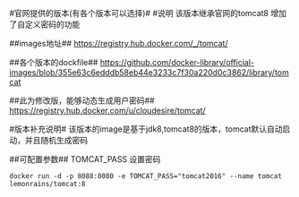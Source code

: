 #官网提供的版本(有各个版本可以选择)#
#说明
该版本继承官网的tomcat8
增加了自定义密码的功能

##images地址##
https://registry.hub.docker.com/_/tomcat/

##各个版本的dockfile##
https://github.com/docker-library/official-images/blob/355e63c6edddb58eb44e3233c7f30a220d0c3862/library/tomcat

##此为修改版，能够动态生成用户密码##
https://registry.hub.docker.com/u/cloudesire/tomcat/

#版本补充说明#
该版本的image是基于jdk8,tomcat8的版本，tomcat默认自动启动，并且随机生成密码

##可配置参数##
TOMCAT_PASS   设置密码

    docker run -d -p 8088:8080 -e TOMCAT_PASS="tomcat2016" --name tomcat lemonrains/tomcat:8

